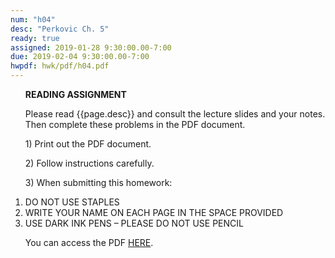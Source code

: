 ```yaml
---
num: "h04"
desc: "Perkovic Ch. 5"
ready: true
assigned: 2019-01-28 9:30:00.00-7:00
due: 2019-02-04 9:30:00.00-7:00
hwpdf: hwk/pdf/h04.pdf
---
```

<ol markdown="1">

<b>READING ASSIGNMENT</b>

Please read {{page.desc}} and consult the lecture slides and your notes.  Then complete these problems in the PDF document.

<p>1) Print out the PDF document.</p>
<p>2) Follow instructions carefully.</p>
<p>3) When submitting this homework:</p>

<li>DO NOT USE STAPLES</li>
<li>WRITE YOUR NAME ON EACH PAGE IN THE SPACE PROVIDED</li>
<li>USE DARK INK PENS – PLEASE DO NOT USE PENCIL</li>

You can access the PDF <a href="{{'hwk/pdf/h04.pdf' | relative_url }}">HERE</a>.

</ol>

